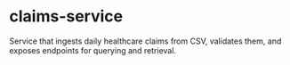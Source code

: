 # claims-service
Service that ingests daily healthcare claims from CSV, validates them, and exposes endpoints for querying and retrieval.
